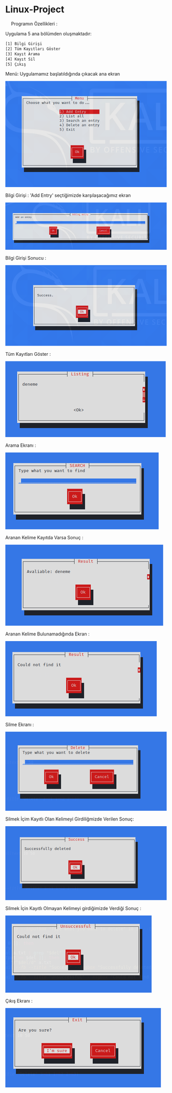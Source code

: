 # Linux-Project

&emsp; Programın Özellikleri :

Uygulama 5 ana bölümden oluşmaktadır:

    [1] Bilgi Girişi
    [2] Tüm Kayıtları Göster
    [3] Kayıt Arama
    [4] Kayıt Sil
    [5] Çıkış

Menü: Uygulamamız başlatıldığında çıkacak ana ekran

![alt text](https://raw.githubusercontent.com/Edaaltuntas/Linux-Project/main/images/1.PNG)


Bilgi Girişi : 'Add Entry' seçtiğimizde karşılaşacağımız ekran

![alt text](https://raw.githubusercontent.com/Edaaltuntas/Linux-Project/main/images/2.PNG)

Bilgi Girişi Sonucu :

![alt text](https://raw.githubusercontent.com/Edaaltuntas/Linux-Project/main/images/3.PNG)

Tüm Kayıtları Göster :

![alt text](https://raw.githubusercontent.com/Edaaltuntas/Linux-Project/main/images/4.PNG)

Arama Ekranı :

![alt text](https://raw.githubusercontent.com/Edaaltuntas/Linux-Project/main/images/5.PNG)

Aranan Kelime Kayıtda Varsa Sonuç :

![alt text](https://raw.githubusercontent.com/Edaaltuntas/Linux-Project/main/images/6.PNG)

Aranan Kelime Bulunamadığında Ekran :

![alt text](https://raw.githubusercontent.com/Edaaltuntas/Linux-Project/main/images/7.PNG)

Silme Ekranı :

![alt text](https://raw.githubusercontent.com/Edaaltuntas/Linux-Project/main/images/8.PNG)

Silmek İçim Kayıtlı Olan Kelimeyi Girdiliğmizde Verilen Sonuç: 

![alt text](https://raw.githubusercontent.com/Edaaltuntas/Linux-Project/main/images/9.PNG)

Silmek İçin Kayıtlı Olmayan Kelimeyi girdiğimizde Verdiği Sonuç :

![alt text](https://github.com/Edaaltuntas/Linux-Project/blob/main/images/10.PNG)

Çıkış Ekranı :

![alt text](https://raw.githubusercontent.com/Edaaltuntas/Linux-Project/main/images/11.PNG)
